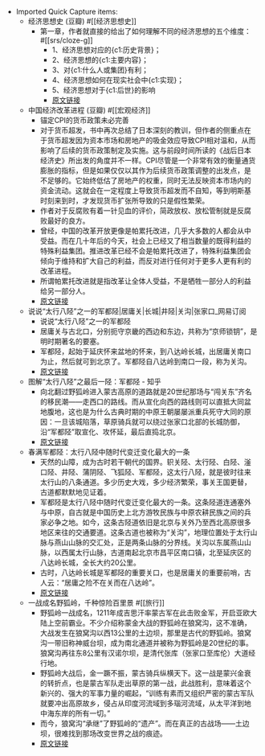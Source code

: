- Imported Quick Capture items:
    - 经济思想史 (豆瓣)  #[[经济思想史]]
        - 第一章，作者就直接的给出了如何理解不同的经济思想的五个维度： #[[srs/cloze-g]]
            - 1、经济思想对应的{c1:历史背景}；  
            - 2、经济思想的{c1:主要内容}；  
            - 3、对{c1:什么人或集团}有利；  
            - 4、经济思想如何在现实社会中{c1:实现}；  
            - 5、经济思想对于{c1:后世}的影响
            - [原文链接](http://book.douban.com/subject/2985723/)
    - 中国经济改革进程 (豆瓣)  #[[宏观经济]]
        - 锚定CPI的货币政策未必完善
        - 对于货币超发，书中再次总结了日本深刻的教训，但作者的侧重点在于货币超发因为资本市场和房地产的吸金效应导致CPI相对温和，从而影响了后续的货币政策制定及实施。这与前段时间所读的《战后日本经济史》所出发的角度并不一样。CPI尽管是一个非常有效的衡量通货膨胀的指标，但是如果仅仅以其作为后续货币政策调整的出发点，是不足够的。它始终低估了房地产的权重，同时无法反映资本市场内的资金流动。这就会在一定程度上导致货币超发而不自知，等到明斯基时刻来到时，才发现货币扩张所导致的只是假性繁荣。
        - 作者对于反腐败有着一针见血的评价，简政放权、放松管制就是反腐败最好的良方。
        - 曾经，中国的改革开放更像是帕累托改进，几乎大多数的人都会从中受益。而在几十年后的今天，社会上已经又了相当数量的既得利益的特殊利益集团。推进改革已经不会是帕累托改进了，特殊利益集团会倾向于维持和扩大自己的利益，而反对进行任何对于更多人更有利的改革进程。
        - 所谓帕累托改进就是指改革让全体人受益，不是牺牲一部分人的利益给另一部分人。
        - [原文链接](https://book.douban.com/subject/30344136/)
    - 说说“太行八陉”之一的军都陉|居庸关|长城|井陉|关沟|张家口_网易订阅
        - 说说“太行八陉”之一的军都陉
        - 居庸关与古北口，分别扼守京畿的西边和东边，共称为“京师锁钥”，是明时期著名的要塞。
        - 军都陉，起始于延庆怀来盆地的怀来，到八达岭长城，出居庸关南口为止，然后就可到北京了。军都陉自八达岭到南口一段，称为关沟。  
        - [原文链接](https://www.163.com/dy/article/HE3DFH5C055339UE.html)
    - 图解“太行八陉”之最后一陉：军都陉 - 知乎
        - 向北翻过野狐岭进入蒙古高原的道路就是20世纪那场与“闯关东”齐名的移民潮——走西口的路线。而从宣化向西的路线则可以直抵大同盆地腹地，这也是为什么古典时期的中原王朝屡屡派重兵死守大同的原因：一旦该城陷落，草原骑兵就可以绕过张家口北部的长城防御，沿“军都陉”取宣化、攻怀延，最后直捣北京。
        - [原文链接](https://zhuanlan.zhihu.com/p/108043868)
    - 春满军都陉：太行八陉中随时代变迁变化最大的一条
        - 天然的山障，成为古时若干朝代的国界。轵关陉、太行陉、白陉、滏口陉、井陉、蒲阴陉、飞狐陉、军都陉，这太行八陉，就是彼时往来太行山的八条通道。多少历史大戏，多少经济繁荣，事关王国更替，古道都默默地见证着。
        - 军都陉是太行八陉中随时代变迁变化最大的一条。这条陉道连通塞外与中原，自古就是中国历史上北方游牧民族与中原农耕民族之间的兵家必争之地。如今，这条古陉道依旧是北京与关外乃至西北高原很多地区来往的交通要道。这条古道也被称为“关沟”，地理位置处于太行山脉与燕山山脉的交汇处，正是两条山脉的分界线。关沟以东属燕山山脉，以西属太行山脉，古道南起北京市昌平区南口镇，北至延庆区的八达岭长城，全长大约20公里。
        - 古时，八达岭长城是军都陉的重要关口，也是居庸关的重要前哨，古人云：“居庸之险不在关而在八达岭”。
        - [原文链接](https://www.visitbeijing.com.cn/article/47QkYtxQWNf)
    - 一战成名野狐岭，千种惊险百里景  #[[旅行]]
        - 野狐岭一战成名，1211年成吉思汗率蒙古军在此击败金军，开启亚欧大陆上空前霸业。不少介绍称蒙金大战的野狐岭在狼窝沟，这不准确，大战发生在狼窝沟以西13公里的土边坝，那里是古代的野狐岭。狼窝沟一带旧称神威台坝，成为南北通道并被称为野狐岭是20世纪的事。狼窝沟再往东8公里有汉诺尔坝，是清代张库（张家口至库伦）大道经行地。
        - 野狐岭大战后，金一蹶不振，蒙古骑兵纵横天下。这一战是蒙兴金衰的转折点，也是蒙古军队走出草原的第一战，此战胜利，意味着这个新兴的、强大的军事力量的崛起，“训练有素而又组织严密的蒙古军队就要冲出高原故乡，侵占从印度河流域到多瑙河流域，从太平洋到地中海东岸的所有一切。”
        - 而今，狼窝沟“承继”了野狐岭的“遗产”。而在真正的古战场——土边坝，很难找到那场改变世界之战的痕迹。
        - [原文链接](http://www.news.cn/mrdx/2023-01/13/c_1310690536.htm)
